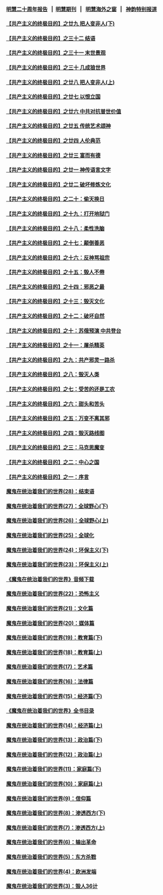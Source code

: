 #### [明慧二十周年报告](https://github.com/gfw-breaker/mh-reports/blob/master/README.md?t=07230842) &nbsp;&nbsp;|&nbsp;&nbsp;[明慧期刊](https://github.com/gfw-breaker/mh-qikan) &nbsp;&nbsp;|&nbsp;&nbsp; [明慧海外之窗](https://github.com/gfw-breaker/mh-news/blob/master/README.md?t=07230842) &nbsp;&nbsp;|&nbsp;&nbsp; [神韵特别报道](https://github.com/gfw-breaker/mh-news/blob/master/shenyun.md?t=07230842) 

#### [【共产主义的终极目的】之廿九 把人变非人(下)](../pages/nsc422/n11344140.md?t=07230842) 

#### [【共产主义的终极目的】之三十二 结语](../pages/nsc422/n11360535.md?t=07230842) 

#### [【共产主义的终极目的】之三十一 末世景观](../pages/nsc422/n11351129.md?t=07230842) 

#### [【共产主义的终极目的】之三十 几成狼世界](../pages/nsc422/n11348280.md?t=07230842) 

#### [【共产主义的终极目的】之廿八 把人变非人(上)](../pages/nsc422/n11340492.md?t=07230842) 

#### [【共产主义的终极目的】之廿七 以恨立国](../pages/nsc422/n11336944.md?t=07230842) 

#### [【共产主义的终极目的】之廿六 中共对抗普世价值](../pages/nsc422/n11324785.md?t=07230842) 

#### [【共产主义的终极目的】之廿五 传统艺术颂神](../pages/nsc422/n11296396.md?t=07230842) 

#### [【共产主义的终极目的】之廿四 人伦典范](../pages/nsc422/n11296397.md?t=07230842) 

#### [【共产主义的终极目的】之廿三 富而有德](../pages/nsc422/n11283598.md?t=07230842) 

#### [【共产主义的终极目的】之廿一 神传语言文字](../pages/nsc422/n11263265.md?t=07230842) 

#### [【共产主义的终极目的】之廿二 破坏修炼文化](../pages/nsc422/n11245728.md?t=07230842) 

#### [【共产主义的终极目的】之二十：偷天换日](../pages/nsc422/n11238846.md?t=07230842) 

#### [【共产主义的终极目的】之十九：打开地狱门](../pages/nsc422/n11206376.md?t=07230842) 

#### [【共产主义的终极目的】之十八：柔性洗脑](../pages/nsc422/n11199994.md?t=07230842) 

#### [【共产主义的终极目的】之十七：颠倒善恶](../pages/nsc422/n11179782.md?t=07230842) 

#### [【共产主义的终极目的】之十六：反神骂祖宗](../pages/nsc422/n11166798.md?t=07230842) 

#### [【共产主义的终极目的】之十五：毁人不倦](../pages/nsc422/n11166792.md?t=07230842) 

#### [【共产主义的终极目的】之十四：邪恶之最](../pages/nsc422/n11150249.md?t=07230842) 

#### [【共产主义的终极目的】之十三：毁灭文化](../pages/nsc422/n11135227.md?t=07230842) 

#### [【共产主义的终极目的】之十二：破坏自然](../pages/nsc422/n11135214.md?t=07230842) 

#### [【共产主义的终极目的】之十：苏俄预演 中共登台](../pages/nsc422/n11118424.md?t=07230842) 

#### [【共产主义的终极目的】之十一：屠杀精英](../pages/nsc422/n11118442.md?t=07230842) 

#### [【共产主义的终极目的】之九：共产邪灵一路杀](../pages/nsc422/n11114139.md?t=07230842) 

#### [【共产主义的终极目的】之八：毁灭人类](../pages/nsc422/n11108503.md?t=07230842) 

#### [【共产主义的终极目的】之七：受苦的还是工农](../pages/nsc422/n11101809.md?t=07230842) 

#### [【共产主义的终极目的】之六：甜头和苦头](../pages/nsc422/n11096971.md?t=07230842) 

#### [【共产主义的终极目的】之五：万变不离其邪](../pages/nsc422/n11091285.md?t=07230842) 

#### [【共产主义的终极目的】之四：毁灭路线图](../pages/nsc422/n11086284.md?t=07230842) 

#### [【共产主义的终极目的】之三：马克思魔变](../pages/nsc422/n11061941.md?t=07230842) 

#### [【共产主义的终极目的】之二：中心之国](../pages/nsc422/n11047728.md?t=07230842) 

#### [【共产主义的终极目的】之一：序言](../pages/nsc422/n11086077.md?t=07230842) 

#### [魔鬼在统治着我们的世界(28)：结束语](../pages/nsc422/n10936246.md?t=07230842) 

#### [魔鬼在统治着我们的世界(27)：全球野心(下)](../pages/nsc422/n10928319.md?t=07230842) 

#### [魔鬼在统治着我们的世界(26)：全球野心(上)](../pages/nsc422/n10900318.md?t=07230842) 

#### [魔鬼在统治着我们的世界(25)：全球化](../pages/nsc422/n10788205.md?t=07230842) 

#### [魔鬼在统治着我们的世界(24)：环保主义(下)](../pages/nsc422/n10695307.md?t=07230842) 

#### [魔鬼在统治着我们的世界(23)：环保主义(上)](../pages/nsc422/n10688613.md?t=07230842) 

#### [《魔鬼在统治着我们的世界》音频下载](../pages/nsc422/n10635553.md?t=07230842) 

#### [魔鬼在统治着我们的世界(22)：恐怖主义](../pages/nsc422/n10614727.md?t=07230842) 

#### [魔鬼在统治着我们的世界(21)：文化篇](../pages/nsc422/n10597706.md?t=07230842) 

#### [魔鬼在统治着我们的世界(20)：媒体篇](../pages/nsc422/n10586579.md?t=07230842) 

#### [魔鬼在统治着我们的世界(19)：教育篇(下)](../pages/nsc422/n10564808.md?t=07230842) 

#### [魔鬼在统治着我们的世界(18)：教育篇(上)](../pages/nsc422/n10526970.md?t=07230842) 

#### [魔鬼在统治着我们的世界(17)：艺术篇](../pages/nsc422/n10499093.md?t=07230842) 

#### [魔鬼在统治着我们的世界(16)：法律篇](../pages/nsc422/n10485969.md?t=07230842) 

#### [魔鬼在统治着我们的世界(15)：经济篇(下)](../pages/nsc422/n10469975.md?t=07230842) 

#### [《魔鬼在统治着我们的世界》全书目录](../pages/nsc422/n10464261.md?t=07230842) 

#### [魔鬼在统治着我们的世界(14)：经济篇(上)](../pages/nsc422/n10457370.md?t=07230842) 

#### [魔鬼在统治着我们的世界(13)：政治篇(下)](../pages/nsc422/n10448270.md?t=07230842) 

#### [魔鬼在统治着我们的世界(12)：政治篇(上)](../pages/nsc422/n10444576.md?t=07230842) 

#### [魔鬼在统治着我们的世界(11)：家庭篇(下)](../pages/nsc422/n10440961.md?t=07230842) 

#### [魔鬼在统治着我们的世界(10)：家庭篇(上)](../pages/nsc422/n10435448.md?t=07230842) 

#### [魔鬼在统治着我们的世界(9)：信仰篇](../pages/nsc422/n10432159.md?t=07230842) 

#### [魔鬼在统治着我们的世界(8)：渗透西方(下)](../pages/nsc422/n10429603.md?t=07230842) 

#### [魔鬼在统治着我们的世界(7)：渗透西方(上)](../pages/nsc422/n10426013.md?t=07230842) 

#### [魔鬼在统治着我们的世界(6)：输出革命](../pages/nsc422/n10421536.md?t=07230842) 

#### [魔鬼在统治着我们的世界(5)：东方杀戮](../pages/nsc422/n10417707.md?t=07230842) 

#### [魔鬼在统治着我们的世界(4)：欧洲发端](../pages/nsc422/n10414890.md?t=07230842) 

#### [魔鬼在统治着我们的世界(3)：毁人36计](../pages/nsc422/n10411583.md?t=07230842) 

